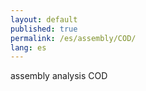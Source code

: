 ```yaml
---
layout: default
published: true
permalink: /es/assembly/COD/
lang: es
---
```


assembly analysis COD
